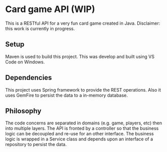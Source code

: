 # Card game API (WIP)

This is a RESTful API for a very fun card game created in Java. Disclaimer: this work is currently in progress. 

## Setup

Maven is used to build this project. This was develop and built using VS Code on Windows.

## Dependencies

This project uses Spring framework to provide the REST operations. Also it uses GemFire to persist the data to a in-memory database.

## Philosophy

The code concerns are separated in domains (e.g. game, players, etc) then into multiple layers. The API is fronted by a controller so that the business logic can be decoupled and re-use for an other interface. The business logic is wrapped in a Service class and depends upon an interface of a repository to persist the data.

